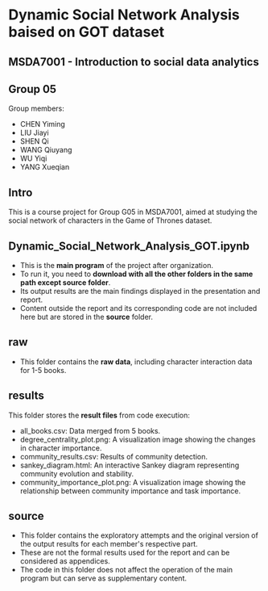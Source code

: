 # Dynamic Social Network Analysis baised on GOT dataset

## MSDA7001 - Introduction to social data analytics

## Group 05
Group members:
- CHEN Yiming
- LIU Jiayi
- SHEN Qi
- WANG Qiuyang
- WU Yiqi
- YANG Xueqian

## Intro
This is a course project for Group G05 in MSDA7001, aimed at studying the social network of characters in the Game of Thrones dataset.

## Dynamic_Social_Network_Analysis_GOT.ipynb
- This is the **main program** of the project after organization.
- To run it, you need to **download with all the other folders in the same path except source folder**.
- Its output results are the main findings displayed in the presentation and report.
- Content outside the report and its corresponding code are not included here but are stored in the **source** folder.

## raw
- This folder contains the **raw data**, including character interaction data for 1-5 books.

## results
This folder stores the **result files** from code execution:
- all_books.csv: Data merged from 5 books.
- degree_centrality_plot.png: A visualization image showing the changes in character importance.
- community_results.csv: Results of community detection.
- sankey_diagram.html: An interactive Sankey diagram representing community evolution and stability.
- community_importance_plot.png: A visualization image showing the relationship between community importance and task importance.

## source
- This folder contains the exploratory attempts and the original version of the output results for each member's respective part.
- These are not the formal results used for the report and can be considered as appendices.
- The code in this folder does not affect the operation of the main program but can serve as supplementary content.
